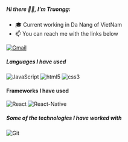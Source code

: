 
##### Hi there 🧑‍💻, I'm Truongg:

-   :mortar_board: Current working in Da Nang of VietNam
-   :mailbox: You can reach me with the links below

[![Gmail](https://img.shields.io/badge/-EMAIL-D14836?style=for-the-badge&logo=gmail&logoColor=white)](mailto:truongpd.doublenine@gmail.com)

##### Languages I have used

![JavaScript](https://img.shields.io/badge/-javascript-000000?style=flat&logo=JavaScript)
![html5](https://img.shields.io/badge/-html5-000000?style=flat&logo=html5)
![css3](https://img.shields.io/badge/-css3-000000?style=flat&logo=css3)

#### Frameworks I have used

![React](https://img.shields.io/badge/-React-000000?style=flat&logo=React)
![React-Native](https://reactnative.dev/img/header_logo.svg)

##### Some of the technologies I have worked with

![Git](https://img.shields.io/badge/-Git-222222?style=flat&logo=git&logoColor=F05032)

